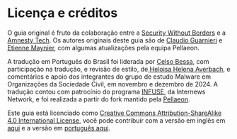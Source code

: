 # Licença e créditos

O guia original é fruto da colaboração entre a [Security Without Borders](https://securitywithoutborders.org/) e a [Amnesty Tech](https://www.amnesty.org/en/tech/). Os autores originais deste guia são de [Claudio Guarnieri](https://nex.sx) e [Etienne Maynier](https://randhome.io/), com algumas atualizações pela equipa Pellaeon.

A tradução em Português do Brasil foi liderada por [Celso Bessa](https://celsobessa.com.br), com participação na tradução, e revisão de estilo, de[ Heloisa Helena Averbach](https://www.linkedin.com/in/bitiaverbach/), e comentários e apoio dos integrantes do grupo de estudo Malware em Organizações da Sociedade Civil, em novembro e dezembro de 2024. A tradução contou com patrocínio do programa [INFUSE,](https://infuse.quest/) da Internews Network, e foi realizada a partir do fork mantido pela [Pellaeon](https://pellaeon.gitbook.io/).

Este guia está licenciado como [Creative Commons Attribution-ShareAlike 4.0 International License](http://creativecommons.org/licenses/by-sa/4.0/), você pode contribuir com a versão em inglês em [aqui](https://github.com/pellaeon/guide-to-quick-forensics) e a versão em [português aqui](https://github.com/forensics-guide/pt-br/).
